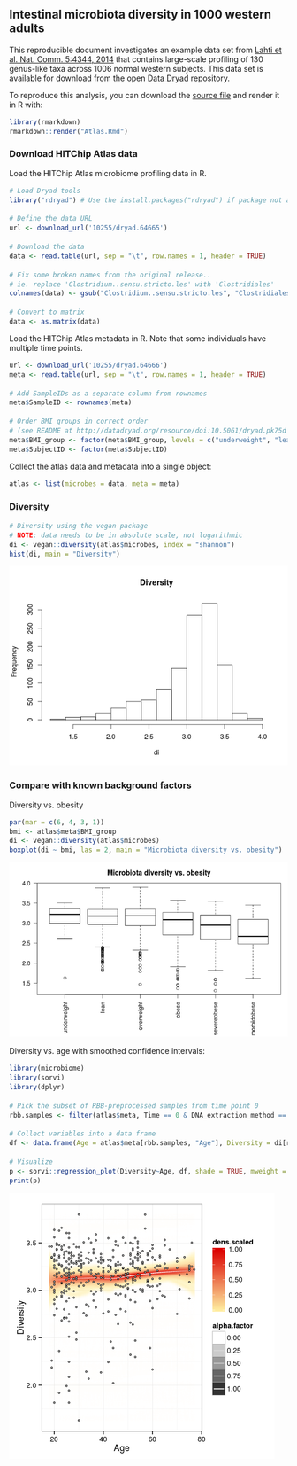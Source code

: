 <!--
  %\VignetteEngine{knitr::rmarkdown}
  %\VignetteIndexEntry{Project Template}
  %\usepackage[utf8]{inputenc}
-->
Intestinal microbiota diversity in 1000 western adults
------------------------------------------------------

This reproducible document investigates an example data set from [Lahti et al. Nat. Comm. 5:4344, 2014](http://www.nature.com/ncomms/2014/140708/ncomms5344/full/ncomms5344.html) that contains large-scale profiling of 130 genus-like taxa across 1006 normal western subjects. This data set is available for download from the open [Data Dryad](http://doi.org/10.5061/dryad.pk75d) repository.

To reproduce this analysis, you can download the [source file](Atlas.Rmd) and render it in R with:

``` r
library(rmarkdown)
rmarkdown::render("Atlas.Rmd")
```

### Download HITChip Atlas data

Load the HITChip Atlas microbiome profiling data in R.

``` r
# Load Dryad tools
library("rdryad") # Use the install.packages("rdryad") if package not available

# Define the data URL
url <- download_url('10255/dryad.64665')

# Download the data
data <- read.table(url, sep = "\t", row.names = 1, header = TRUE)

# Fix some broken names from the original release..
# ie. replace 'Clostridium..sensu.stricto.les' with 'Clostridiales'
colnames(data) <- gsub("Clostridium..sensu.stricto.les", "Clostridiales", colnames(data))

# Convert to matrix 
data <- as.matrix(data)
```

Load the HITChip Atlas metadata in R. Note that some individuals have multiple time points.

``` r
url <- download_url('10255/dryad.64666')
meta <- read.table(url, sep = "\t", row.names = 1, header = TRUE)

# Add SampleIDs as a separate column from rownames
meta$SampleID <- rownames(meta)

# Order BMI groups in correct order
# (see README at http://datadryad.org/resource/doi:10.5061/dryad.pk75d for details)
meta$BMI_group <- factor(meta$BMI_group, levels = c("underweight", "lean", "overweight", "obese", "severeobese", "morbidobese"))
meta$SubjectID <- factor(meta$SubjectID)
```

Collect the atlas data and metadata into a single object:

``` r
atlas <- list(microbes = data, meta = meta)
```

### Diversity

``` r
# Diversity using the vegan package
# NOTE: data needs to be in absolute scale, not logarithmic
di <- vegan::diversity(atlas$microbes, index = "shannon")
hist(di, main = "Diversity")
```

![](figure/div-example-1.png)

### Compare with known background factors

Diversity vs. obesity

``` r
par(mar = c(6, 4, 3, 1))
bmi <- atlas$meta$BMI_group
di <- vegan::diversity(atlas$microbes)
boxplot(di ~ bmi, las = 2, main = "Microbiota diversity vs. obesity")
```

![](figure/diversitywithmetadata-1.png)

Diversity vs. age with smoothed confidence intervals:

``` r
library(microbiome)
library(sorvi)
library(dplyr)

# Pick the subset of RBB-preprocessed samples from time point 0
rbb.samples <- filter(atlas$meta, Time == 0 & DNA_extraction_method == "r")$SampleID

# Collect variables into a data frame
df <- data.frame(Age = atlas$meta[rbb.samples, "Age"], Diversity = di[rbb.samples])

# Visualize
p <- sorvi::regression_plot(Diversity~Age, df, shade = TRUE, mweight = TRUE, verbose = FALSE)
print(p)
```

![](figure/visu-example3-1.png)
